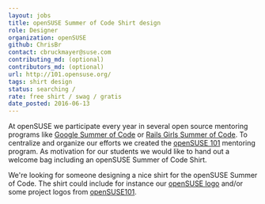 ```yaml
---
layout: jobs
title: openSUSE Summer of Code Shirt design
role: Designer
organization: openSUSE
github: ChrisBr
contact: cbruckmayer@suse.com
contributing_md: (optional) 
contributors_md: (optional)
url: http://101.opensuse.org/
tags: shirt design
status: searching / 
rate: free shirt / swag / gratis  
date_posted: 2016-06-13
---
```

At openSUSE we participate every year in several open source mentoring programs like [Google Summer of Code](https://summerofcode.withgoogle.com/organizations/4794149198888960/)  or [Rails Girls Summer of Code](http://railsgirlssummerofcode.org/).
To centralize and organize our efforts we created the [openSUSE 101](http://101.opensuse.org/) mentoring program.
As motivation for our students we would like to hand out a welcome bag including an openSUSE Summer of Code Shirt.

We're looking for someone designing a nice shirt for the openSUSE Summer of Code.
The shirt could include for instance our [openSUSE logo](https://upload.wikimedia.org/wikipedia/en/thumb/9/98/OpenSUSE_official-logo-color.svg/1280px-OpenSUSE_official-logo-color.svg.png) and/or some project logos from [openSUSE101](http://101.opensuse.org/).
